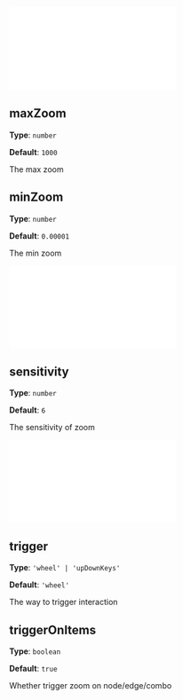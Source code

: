 <embed src="./BehaviorEventName.en.md"></embed>

## maxZoom

**Type**: `number`

**Default**: `1000`

The max zoom

## minZoom

**Type**: `number`

**Default**: `0.00001`

The min zoom

<embed src="./BehaviorSecondaryKey.en.md"></embed>

## sensitivity

**Type**: `number`

**Default**: `6`

The sensitivity of zoom

<embed src="./BehaviorShouldBegin.en.md"></embed>

## trigger

**Type**: `'wheel' | 'upDownKeys'`

**Default**: `'wheel'`

The way to trigger interaction

## triggerOnItems

**Type**: `boolean`

**Default**: `true`

Whether trigger zoom on node/edge/combo
